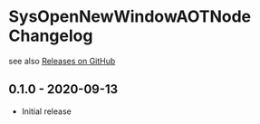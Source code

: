 # SysOpenNewWindowAOTNode Changelog

see also [Releases on GitHub](https://github.com/mazzy-ax/SysOpenNewWindowAOTNode/releases)


## 0.1.0 - 2020-09-13

* Initial release
